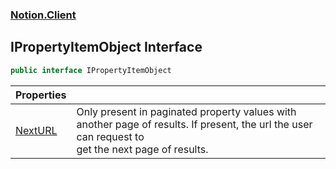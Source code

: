 ### [Notion.Client](Notion.Client.md 'Notion.Client')

## IPropertyItemObject Interface

```csharp
public interface IPropertyItemObject
```

| Properties | |
| :--- | :--- |
| [NextURL](Notion.Client.IPropertyItemObject.NextURL.md 'Notion.Client.IPropertyItemObject.NextURL') | Only present in paginated property values with another page of results. If present, the url the user can request to<br/>get the next page of results. |
